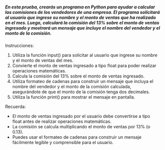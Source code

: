 ##### En esta prueba, crearás un programa en Python para ayudar a calcular las comisiones de los vendedores de una empresa. El programa solicitará al usuario que ingrese su nombre y el monto de ventas que ha realizado en el mes. Luego, calculará la comisión del 13% sobre el monto de ventas ingresado y mostrará un mensaje que incluye el nombre del vendedor y el monto de la comisión.

Instrucciones:

1. Utiliza la función input() para solicitar al usuario que ingrese su nombre y el monto de ventas del mes.
1. Convierte el monto de ventas ingresado a tipo float para poder realizar operaciones matemáticas.
1. Calcula la comisión del 13% sobre el monto de ventas ingresado.
1. Utiliza formateo de cadenas para construir un mensaje que incluya el nombre del vendedor y el monto de la comisión calculada, asegurándote de que el monto de la comisión tenga dos decimales.
1. Utiliza la función print() para mostrar el mensaje en pantalla.

Recuerda:

* El monto de ventas ingresado por el usuario debe convertirse a tipo float antes de realizar operaciones matemáticas.
* La comisión se calcula multiplicando el monto de ventas por 13% (o 0.13).
* Puedes usar el formateo de cadenas para construir un mensaje fácilmente legible y comprensible para el usuario.